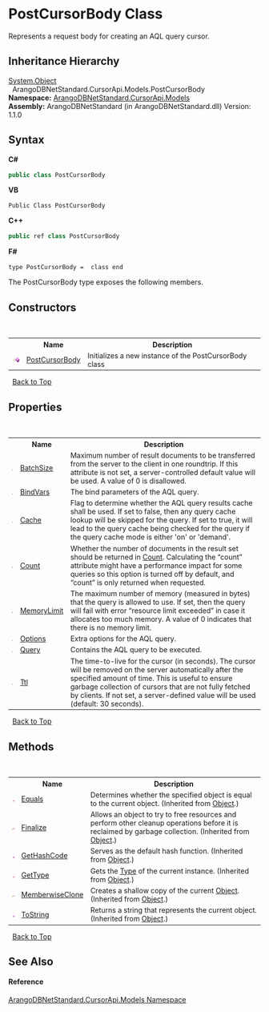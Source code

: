 # PostCursorBody Class
 

Represents a request body for creating an AQL query cursor.


## Inheritance Hierarchy
<a href="https://docs.microsoft.com/dotnet/api/system.object" target="_blank" rel="noopener noreferrer">System.Object</a><br />&nbsp;&nbsp;ArangoDBNetStandard.CursorApi.Models.PostCursorBody<br />
**Namespace:**&nbsp;<a href="35799343-7a53-6c3b-95d1-21ff990d1b8b">ArangoDBNetStandard.CursorApi.Models</a><br />**Assembly:**&nbsp;ArangoDBNetStandard (in ArangoDBNetStandard.dll) Version: 1.1.0

## Syntax

**C#**<br />
``` C#
public class PostCursorBody
```

**VB**<br />
``` VB
Public Class PostCursorBody
```

**C++**<br />
``` C++
public ref class PostCursorBody
```

**F#**<br />
``` F#
type PostCursorBody =  class end
```

The PostCursorBody type exposes the following members.


## Constructors
&nbsp;<table><tr><th></th><th>Name</th><th>Description</th></tr><tr><td>![Public method](media/pubmethod.gif "Public method")</td><td><a href="f6345ef4-2649-f794-0cb6-045f8e156287">PostCursorBody</a></td><td>
Initializes a new instance of the PostCursorBody class</td></tr></table>&nbsp;
<a href="#postcursorbody-class">Back to Top</a>

## Properties
&nbsp;<table><tr><th></th><th>Name</th><th>Description</th></tr><tr><td>![Public property](media/pubproperty.gif "Public property")</td><td><a href="69f093b2-21e0-1c2c-f1d2-744dc2a81191">BatchSize</a></td><td>
Maximum number of result documents to be transferred from the server to the client in one roundtrip. If this attribute is not set, a server-controlled default value will be used. A value of 0 is disallowed.</td></tr><tr><td>![Public property](media/pubproperty.gif "Public property")</td><td><a href="a7ecafe8-b153-999a-d766-968b4f190176">BindVars</a></td><td>
The bind parameters of the AQL query.</td></tr><tr><td>![Public property](media/pubproperty.gif "Public property")</td><td><a href="90518dbe-ac20-7886-86bf-a953eefd7928">Cache</a></td><td>
Flag to determine whether the AQL query results cache shall be used. If set to false, then any query cache lookup will be skipped for the query. If set to true, it will lead to the query cache being checked for the query if the query cache mode is either 'on' or 'demand'.</td></tr><tr><td>![Public property](media/pubproperty.gif "Public property")</td><td><a href="e1f451c6-9e25-f962-e368-ce6209cb2339">Count</a></td><td>
Whether the number of documents in the result set should be returned in <a href="8039643f-d97a-432a-8e9a-9616d3af5069">Count</a>. Calculating the “count” attribute might have a performance impact for some queries so this option is turned off by default, and “count” is only returned when requested.</td></tr><tr><td>![Public property](media/pubproperty.gif "Public property")</td><td><a href="09619a03-c6a9-eacc-1827-5dec151375bc">MemoryLimit</a></td><td>
The maximum number of memory (measured in bytes) that the query is allowed to use. If set, then the query will fail with error “resource limit exceeded” in case it allocates too much memory. A value of 0 indicates that there is no memory limit.</td></tr><tr><td>![Public property](media/pubproperty.gif "Public property")</td><td><a href="887fe4ae-a1ed-8aee-45e3-4fb09ab7cc52">Options</a></td><td>
Extra options for the AQL query.</td></tr><tr><td>![Public property](media/pubproperty.gif "Public property")</td><td><a href="8fbc6a2f-ff51-cf1e-6050-c76c9890db66">Query</a></td><td>
Contains the AQL query to be executed.</td></tr><tr><td>![Public property](media/pubproperty.gif "Public property")</td><td><a href="fe11bc71-4d07-c205-24da-a15e1bca3405">Ttl</a></td><td>
The time-to-live for the cursor (in seconds). The cursor will be removed on the server automatically after the specified amount of time. This is useful to ensure garbage collection of cursors that are not fully fetched by clients. If not set, a server-defined value will be used (default: 30 seconds).</td></tr></table>&nbsp;
<a href="#postcursorbody-class">Back to Top</a>

## Methods
&nbsp;<table><tr><th></th><th>Name</th><th>Description</th></tr><tr><td>![Public method](media/pubmethod.gif "Public method")</td><td><a href="https://docs.microsoft.com/dotnet/api/system.object.equals#system-object-equals(system-object)" target="_blank" rel="noopener noreferrer">Equals</a></td><td>
Determines whether the specified object is equal to the current object.
 (Inherited from <a href="https://docs.microsoft.com/dotnet/api/system.object" target="_blank" rel="noopener noreferrer">Object</a>.)</td></tr><tr><td>![Protected method](media/protmethod.gif "Protected method")</td><td><a href="https://docs.microsoft.com/dotnet/api/system.object.finalize#system-object-finalize" target="_blank" rel="noopener noreferrer">Finalize</a></td><td>
Allows an object to try to free resources and perform other cleanup operations before it is reclaimed by garbage collection.
 (Inherited from <a href="https://docs.microsoft.com/dotnet/api/system.object" target="_blank" rel="noopener noreferrer">Object</a>.)</td></tr><tr><td>![Public method](media/pubmethod.gif "Public method")</td><td><a href="https://docs.microsoft.com/dotnet/api/system.object.gethashcode#system-object-gethashcode" target="_blank" rel="noopener noreferrer">GetHashCode</a></td><td>
Serves as the default hash function.
 (Inherited from <a href="https://docs.microsoft.com/dotnet/api/system.object" target="_blank" rel="noopener noreferrer">Object</a>.)</td></tr><tr><td>![Public method](media/pubmethod.gif "Public method")</td><td><a href="https://docs.microsoft.com/dotnet/api/system.object.gettype#system-object-gettype" target="_blank" rel="noopener noreferrer">GetType</a></td><td>
Gets the <a href="https://docs.microsoft.com/dotnet/api/system.type" target="_blank" rel="noopener noreferrer">Type</a> of the current instance.
 (Inherited from <a href="https://docs.microsoft.com/dotnet/api/system.object" target="_blank" rel="noopener noreferrer">Object</a>.)</td></tr><tr><td>![Protected method](media/protmethod.gif "Protected method")</td><td><a href="https://docs.microsoft.com/dotnet/api/system.object.memberwiseclone#system-object-memberwiseclone" target="_blank" rel="noopener noreferrer">MemberwiseClone</a></td><td>
Creates a shallow copy of the current <a href="https://docs.microsoft.com/dotnet/api/system.object" target="_blank" rel="noopener noreferrer">Object</a>.
 (Inherited from <a href="https://docs.microsoft.com/dotnet/api/system.object" target="_blank" rel="noopener noreferrer">Object</a>.)</td></tr><tr><td>![Public method](media/pubmethod.gif "Public method")</td><td><a href="https://docs.microsoft.com/dotnet/api/system.object.tostring#system-object-tostring" target="_blank" rel="noopener noreferrer">ToString</a></td><td>
Returns a string that represents the current object.
 (Inherited from <a href="https://docs.microsoft.com/dotnet/api/system.object" target="_blank" rel="noopener noreferrer">Object</a>.)</td></tr></table>&nbsp;
<a href="#postcursorbody-class">Back to Top</a>

## See Also


#### Reference
<a href="35799343-7a53-6c3b-95d1-21ff990d1b8b">ArangoDBNetStandard.CursorApi.Models Namespace</a><br />
